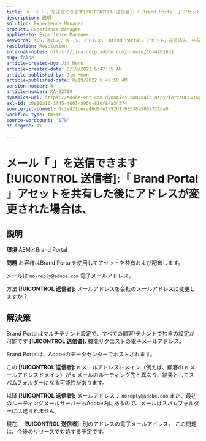 ```yaml
---
title: メール「 」を送信できます[!UICONTROL 送信者]:「 Brand Portal 」アセットを共有した後にアドレスが変更された場合は、
description: 説明
solution: Experience Manager
product: Experience Manager
applies-to: Experience Manager
keywords: KCS，差出人，メール，アドレス， Brand Portal，アセット，送信済み，共有
resolution: Resolution
internal-notes: https://jira.corp.adobe.com/browse/CQ-4201631
bug: false
article-created-by: Jim Menn
article-created-date: 8/19/2022 6:47:35 AM
article-published-by: Jim Menn
article-published-date: 8/19/2022 6:48:50 AM
version-number: 4
article-number: KA-02700
dynamics-url: https://adobe-ent.crm.dynamics.com/main.aspx?forceUCI=1&pagetype=entityrecord&etn=knowledgearticle&id=53c07fcc-8a1f-ed11-b83e-0022480866ad
exl-id: c0e10a16-1f45-4061-a95e-81df84a34574
source-git-commit: 0c3e421beca46d9fe1952b1f98538a50697216a0
workflow-type: tm+mt
source-wordcount: '179'
ht-degree: 1%

---
```


# メール「 」を送信できます[!UICONTROL 送信者]:「 Brand Portal 」アセットを共有した後にアドレスが変更された場合は、

## 説明


<b>環境</b>
AEMとBrand Portal

<b>問題</b>
お客様はBrand Portalを使用してアセットを共有および配布します。

メールは `no-reply@adobe.com` 電子メールアドレス。

方法 <b>[!UICONTROL 送信者]:</b> メールアドレスを会社のメールアドレスに変更しますか？


## 解決策


Brand Portalはマルチテナント設定で、すべての顧客/テナントで独自の設定が可能です <b>[!UICONTROL 送信者]:</b> 機能リクエストの電子メールアドレス。

Brand Portalは、Adobeのデータセンターでホストされます。

この <b>[!UICONTROL 送信者]: </b>e メールアドレスドメイン（例えば、顧客の e メールアドレスドメイン）が e メールのルーティング先と異なり、結果としてスパムフォルダーになる可能性があります。

以降 <b>[!UICONTROL 送信者]:</b> メールアドレス： `noreply@adobe.com` また、最初のルーティングメールサーバーもAdobe内にあるので、メールはスパムフォルダーには送られません。

現在、 <b>[!UICONTROL 送信者]:</b> 別のアドレスの電子メールアドレス。 この問題は、今後のリリースで対処する予定です。
